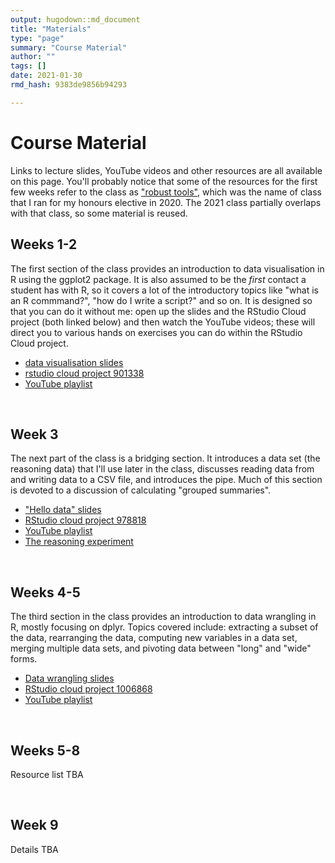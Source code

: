 ```yaml
---
output: hugodown::md_document
title: "Materials"
type: "page"
summary: "Course Material"
author: ""
tags: []
date: 2021-01-30
rmd_hash: 9383de9856b94293

---
```


Course Material
===============

Links to lecture slides, YouTube videos and other resources are all available on this page. You'll probably notice that some of the resources for the first few weeks refer to the class as ["robust tools"](https://robust-tools.djnavarro.net/), which was the name of class that I ran for my honours elective in 2020. The 2021 class partially overlaps with that class, so some material is reused.

Weeks 1-2
---------

The first section of the class provides an introduction to data visualisation in R using the ggplot2 package. It is also assumed to be the *first* contact a student has with R, so it covers a lot of the introductory topics like "what is an R commmand?", "how do I write a script?" and so on. It is designed so that you can do it without me: open up the slides and the RStudio Cloud project (both linked below) and then watch the YouTube videos; these will direct you to various hands on exercises you can do within the RStudio Cloud project.

-   [data visualisation slides](https://slides.djnavarro.net/starting-ggplot2)
-   [rstudio cloud project 901338](https://rstudio.cloud/project/901338)
-   [YouTube playlist](https://www.youtube.com/watch?v=6vdHGnD51F8&list=PLRPB0ZzEYegPa4uvvAVJnr6loSKbN4wLb&index=2)

<br>

Week 3
------

The next part of the class is a bridging section. It introduces a data set (the reasoning data) that I'll use later in the class, discusses reading data from and writing data to a CSV file, and introduces the pipe. Much of this section is devoted to a discussion of calculating "grouped summaries".

-   ["Hello data" slides](https://slides.djnavarro.net/starting-readr)
-   [RStudio cloud project 978818](https://rstudio.cloud/project/978818)
-   [YouTube playlist](https://www.youtube.com/watch?v=lpbqlu_Sk3M&list=PLRPB0ZzEYegPYKRLwJRh4AbWWSiIlzmC7)
-   [The reasoning experiment](https://robust-tools.djnavarro.net/reasoning/)

<br>

Weeks 4-5
---------

The third section in the class provides an introduction to data wrangling in R, mostly focusing on dplyr. Topics covered include: extracting a subset of the data, rearranging the data, computing new variables in a data set, merging multiple data sets, and pivoting data between "long" and "wide" forms.

-   [Data wrangling slides](https://slides.djnavarro.net/starting-dplyr)
-   [RStudio cloud project 1006868](https://rstudio.cloud/project/1006868)
-   [YouTube playlist](https://www.youtube.com/watch?v=_LiB4nUKi3o&list=PLRPB0ZzEYegNFsivhQWTFvKvpEc504EPH)

<br>

Weeks 5-8
---------

Resource list TBA

<br>

Week 9
------

Details TBA

<br><br><br>


